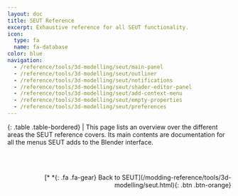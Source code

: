 ```yaml
---
layout: doc
title: SEUT Reference
excerpt: Exhaustive reference for all SEUT functionality.
icon:
  type: fa
  name: fa-database
color: blue
navigation:
  - /reference/tools/3d-modelling/seut/main-panel
  - /reference/tools/3d-modelling/seut/outliner
  - /reference/tools/3d-modelling/seut/notifications
  - /reference/tools/3d-modelling/seut/shader-editor-panel
  - /reference/tools/3d-modelling/seut/add-context-menu
  - /reference/tools/3d-modelling/seut/empty-properties
  - /reference/tools/3d-modelling/seut/preferences
---
```


<div class="table-responsive">

{: .table .table-bordered}
| This page lists an overview over the different areas the SEUT reference covers. Its main contents are documentation for all the menus SEUT adds to the Blender interface.

</div>

<br><br/>
<p style="text-align:right">[*&nbsp;*{: .fa .fa-gear} Back to SEUT](/modding-reference/tools/3d-modelling/seut.html){: .btn .btn-orange}</p>